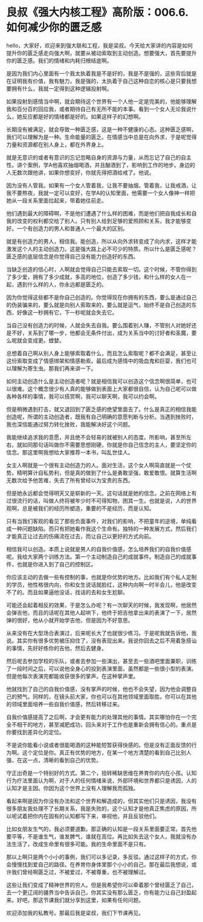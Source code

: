 # 良叔《强大内核工程》高阶版：006.6.如何减少你的匮乏感

hello，大家好，欢迎来到强大联和工程，我是梁叔。今天给大家讲的内容是如何提升你的匮乏感走向强大啊，就要从被动索取到主动创造。想要强大，首先要提升你的匮乏感。我们的情绪和内耗归根结底啊。

是因为我们内心里面有一个我太执着我是不是好的，我是不是强的，这些背后就是在证明我有价值，我有魅力，我是强的，太执着于自己这种自恋的核心是只要我想要拥有什么，我就一定得到这种逻辑投射啊。

如果投射到感情当中啊，就会期待这个世界有一个人他一定是完美的，他能够理解我和百分百的回应我，或者期待自己有无所不能的本事。看到一个女人无论我说什么，她反应都是好的情绪都是好的。如果这样子的幻想啊。

长期没有被满足，就会导致一种匮乏感，这是一种不健康的心态。这种匮乏感啊，我们可以理解为是一种。生命能量的匮乏。在情感当中总是在向外求，于是呢觉得力量和资源都在别人身上，都在外界身上。

就是无意识的或者有意识的忘记忽略自身的资源与力量，从而忘记了自己的自主性。讲个案例，学A他喜欢抽烟喝酒，并且酗酒到了，影响到工作的地步。身边的人无数次跟他讲，如果你想变好，你就先得把酒给戒了。他说。

因为没有人管我。如果有一个女人管着我，让我不要抽烟，管着我，让我戒酒，让我不要熬夜，我就一定可以变好，在学A的认知里面，他需要一个女人像神一样把她从一段关系里面拉起来，带着她往前走。

他们遇到最大的障碍啊，不是他们遭遇了什么样的困难，而是他们把自我成长和自我的改变的权利都交给了别人。只有别人给到足够的爱照顾和关系，我才能够变好。一个有创造力的男人和普通人一个最大的区别。

就是有创造力的男人，相信我。能创造，所以从向外求转变成了向内求，这样才能激发这个人的主动创造力。这是强大路上必不可少的特质。所以什么是匮乏感呢？匮乏感的底层信念是你觉得自己没有能力创造好的东西。

当缺乏创造的信心时，人啊就会觉得自己只能去索取一切。这个时候，不管你得到了多少爱，拥有了多少成就，多高的地位，创造了多少钱，和什么样的女人在一起，遇到什么样的人，你永远都是匮乏的。

因为你觉得这些都不是你自己创造的。你觉得现在你拥有的东西，要么是通过自己的伪装骗来的，要么就是向别人索取来的，要么就是运气，始终不是自己创造的东西，好像这一秒拥有它，下一秒呢就会失去它。

当自己没有创造力的时候，人就会失去自我。要么围着别人赚，不管别人对她好还是不好，关系到了哪一步，他都会无条件付出，成为关系当中的讨好者和圣魔，要么呢就会变成更。螳婪。

总想着自己啊从别人身上能够索取着什么，而且怎么索取呢？都不会满足，甚至让这份索取变成了情感绑架和情感勒索。最后成为感情中的吸血鬼和巨婴，我们也可以理解为寄生虫。那我们再来讲一下。

如何主动创造什么是主动创造者呢？就是相信我可以创造这个信念啊很简单，也可以很难。这个概念很少有人真的能够做到表面上大家都很自信，认为自己呢可以做各种各样的事情，我可以搭赏啊，我可以聊天啊，我可以约会啊。

但是稍微遇到打击，就又退回到了匮乏感的绝望里面去了。什么是真正的相信我能创造呢，所谓的主动创造者，既我有自己明确的意愿判断与分析。当遇到挫败时，我也深信能通过努力转化挫败，我能解决好这个问题。

我能继续追求我的意愿，并且绝不会轻易的就被别人的态度。所影响，甚至所左右，就如同那句话叫做你不需要思想刚硬，你就是你自己信念的主人，要坚定你的信念。那这里啊我想给大家推荐一本书，叫乱世佳人。

女主人啊就是一个很有主动创造力的人。面对生活，这个女人啊简直就是一个仗势。精明算计自私势利，但是真的做到了什么是勇敢坚强，敢爱敢恨。就算生活啊无数次给予他苦难，失去了所有曾经以为宝贵的东西。

但是她永远都会觉得明天又是崭新的一天。这句话就是她的信念。之前在网络上有过很流行的话，叫做人终将被年少时不可得知物，困其一生。也就是说，人的世界观啊，总是被我们的经历所塑造，重要的不是经历，而是认知。

只有当我们客观的看见了那些负面事件，对我们的影响，不把童年的逆境，单纯看成一种问题缺陷。而只有把她看作我这个生命有。独特的一种发展方式，然后我们才能真正让过去的伤痛流在过去，而让自己以更好的方式向前。

相信我可以创造。本质上说就是男人的自我价值感，怎么培养我们的自我价值感呢。我给大家两个训练方法。第一个主动制造自己的成就事件。制造自己的成就事件，也就是你进入到了自己的控制区。

你应该主动的去做一些有控制的事，也就是你优势的地方。比如我们有个私人定制的学员，他性格很内向，你和女生说话就脸红，这种内向啊一时半会儿，他是改变不了的。而且如果逼他没话，找话的去和女生尬聊。

可能还会起着相反的效果，于是怎么办呢？有一次聊天的时候，我发现啊，他居然会弹吉他，而且的话呢在其他人起哄下，他终于把吉他拿出来的表演了一下，居然弹的很好，他从小就开始学吉他，但是因为不好意思。

从来没有在大型场合表演过，后来呢长大了也就很少练习。于是呢我就告诉他，我说。其实你有很多优势被压抑住了，没有表现出来。我说你回去之后不用着急搭讪的事情，先好好练你的吉他，然后去健身。

然后呢去参加学校的乐队，或者去参加一些演出，甚至去一些酒吧里面兼职，训练了一段时间之后，可以说他全身心的投到表演里面，虽然都是一些很小型的表演。但是他每次表演完都能收获很多的掌声。在这种掌声里。

他就找到了自己的自我价值感，没有掌声的时候，他也不会失望，因为他会调整自己的预气。同样的，在镜头前大家，你也可以在其他领域里面取胜。你可以在其他的领域里面培养一些自我价值感，然后转移过来。

自我价值感提高了之后啊，才会更有能力的处理其他的事情。其实哪怕你在一个完全不相干的地方，甚至减肥成功，回头来对于工作也是重新会拥有信心的。重点是你要找到差异化的定位。

不是说你能看小说或者很能喝酒的这种能短暂获得快感的。但是没有正面反馈的行为啊。这个定位是你。真正有优势的地方，在某一个地方清楚的看到自己比别人强，在这一点，清晰的看到自己的优势。

守正出奇是一个特别好的方式。第二个，扭转稀缺思维在养育你的内在小孩。认知行为疗法里面认为啊，对于人的任何情绪来说，外部环境和世界都只是诱因，人的认知才是主因。你因为这个世界上没有人理解我而孤独。

看起来啊是因为你没有办法和这个世界和解造成的，但其实他们只是诱因，我没有很多朋友我处理不了长期关系，我是失败的，这个认知才是他真正焦虑的原因，所以呢试着把你内在固有的认知都写下来，审视他，并且反驳他们。

比如女朋友生气的，我必须要道歉。那正确的认知是一段关系里面要正常。首先他要平等，不是谁生气，谁发脾气，谁就在高位。再比如失去这个女人，我就没有办法生活了，改成生命里有很多可能。我的生命里面不是只有。

那以上啊只是两个小小的事例，我们可以多记录，多反驳。通过这样子的方式，你会慢慢找到爱自己的路径。在养育你身体里那个小小的自己。那在最后我想说，或许我们曾经啊匮乏过，不被爱过，不被尊重，也不被理解过。

这些让我们变成了精神世界的穷人。但是我希望你可以牵着那个曾经匮乏了自己，去一个更辽阔的疆界当中告诉自己，你其实没有那么匮乏，你有能力让自己封盈起来。好吧，那这节课我们就分享到这里，如果有任何问题。

欢迎添加我的私教号。那最后我是梁叔，我们下节课再见。